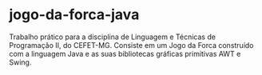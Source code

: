 # jogo-da-forca-java
Trabalho prático para a disciplina de Linguagem e Técnicas de Programação II, do CEFET-MG. Consiste em um Jogo da Forca construído com a linguagem Java e as suas bibliotecas gráficas primitivas AWT e Swing.
